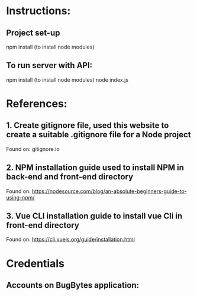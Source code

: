 # Instructions:
## Project set-up
npm install (to install node modules)

## To run server with API:
npm install (to install node modules)
node index.js


# References:

## 1. Create gitignore file, used this website to create a suitable .gitignore file for a Node project
Found on: gitignore.io

## 2. NPM installation guide used to install NPM in back-end and front-end directory
Found on: https://nodesource.com/blog/an-absolute-beginners-guide-to-using-npm/ 

## 3. Vue CLI installation guide to install vue Cli in front-end directory
Found on: https://cli.vuejs.org/guide/installation.html 

# Credentials


## Accounts on BugBytes application:
